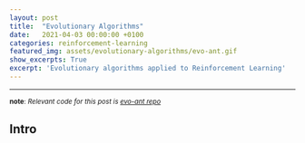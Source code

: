 ```yaml
---
layout: post
title:  "Evolutionary Algorithms"
date:   2021-04-03 00:00:00 +0100
categories: reinforcement-learning
featured_img: assets/evolutionary-algorithms/evo-ant.gif
show_excerpts: True
excerpt: 'Evolutionary algorithms applied to Reinforcement Learning'
---
```


---
<sup>__note__: *Relevant code for this post is [evo-ant repo](https://github.com/mauicv/evo-ant)*</sup>


## Intro

